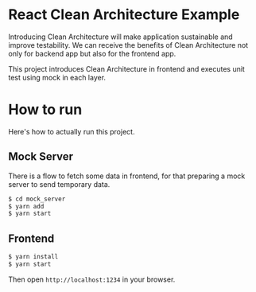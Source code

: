 # React Clean Architecture Example

Introducing Clean Architecture will make application sustainable and improve testability. We can receive the benefits of Clean Architecture not only for backend app but also for the frontend app.

This project introduces Clean Architecture in frontend and executes unit test using mock in each layer.

# How to run

Here's how to actually run this project.

## Mock Server

There is a flow to fetch some data in frontend, for that preparing a mock server to send temporary data.

```bash
$ cd mock_server 
$ yarn add
$ yarn start
```

## Frontend

```bash
$ yarn install
$ yarn start
```

Then open `http://localhost:1234` in your browser.



